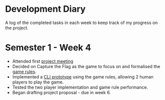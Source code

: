 # Development Diary

A log of the completed tasks in each week to keep track of my progress on the project.

# Semester 1 - Week 4
- Attended first [project meeting](Meeting_Notes.md)
- Decided on Capture the Flag as the game to focus on and formalised the [game rules](Game_Rules.md). 
- Implemented a [CLI prototype](../prototypes/prototype1.md) using the game rules, allowing 2 human players to play the game.
- Tested the two player implementation and game rule performance.
- Began drafting project proposal - due in week 6.

